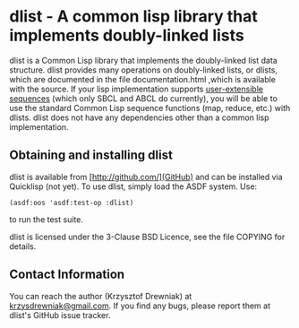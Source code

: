 dlist - A common lisp library that implements doubly-linked lists
=================================================================

dlist is a Common Lisp library that implements the doubly-linked list
data structure. dlist provides many operations on doubly-linked lists,
or dlists, which are documented in the file documentation.html ,which
is available with the source. If your lisp implementation supports
[user-extensible sequences][1] (which only SBCL and ABCL do
currently), you will be able to use the standard Common Lisp sequence
functions (map, reduce, etc.) with dlists. dlist does not have any
dependencies other than a common lisp implementation.

Obtaining and installing dlist
------------------------------

dlist is available from [http://github.com/](GitHub) and can be
installed via Quicklisp (not yet). To use dlist, simply load the ASDF
system. Use:

    (asdf:oos 'asdf:test-op :dlist)

to run the test suite.

dlist is licensed under the 3-Clause BSD Licence, see the file COPYING
for details.

Contact Information
-------------------

You can reach the author (Krzysztof Drewniak) at
<krzysdrewniak@gmail.com>. If you find any bugs, please report them at
dlist's GitHub issue tracker. 

[1]: http://citeseerx.ist.psu.edu/viewdoc/download?doi=10.1.1.65.1604&rep=rep1&type=pdf

